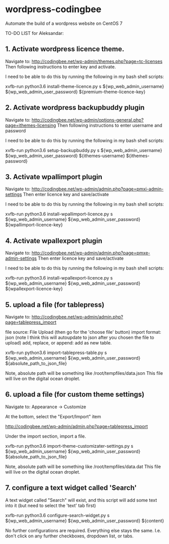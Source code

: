 # wordpress-codingbee
Automate the build of a wordpress website on CentOS 7


TO-DO LIST for Aleksandar:


## 1. Activate wordpress licence theme. 
Navigate to:
http://codingbee.net/wp-admin/themes.php?page=tc-licenses
Then following instructions to enter key and activate. 

I need to be able to do this by running the following in my bash shell scripts:

xvfb-run python3.6 install-theme-licence.py s ${wp_web_admin_username} ${wp_web_admin_user_password} ${premium-theme-licence-key}



## 2. Activate wordpress backupbuddy plugin
Navigate to:
http://codingbee.net/wp-admin/options-general.php?page=ithemes-licensing
Then following instructions to enter username and password

I need to be able to do this by running the following in my bash shell scripts:

xvfb-run python3.6 setup-backupbuddy.py s ${wp_web_admin_username} ${wp_web_admin_user_password} ${ithemes-username} ${ithemes-password}




## 3. Activate wpallimport plugin 
Navigate to:
http://codingbee.net/wp-admin/admin.php?page=pmxi-admin-settings
Then enter licence key and save/activate 

I need to be able to do this by running the following in my bash shell scripts:

xvfb-run python3.6 install-wpallimport-licence.py s ${wp_web_admin_username} ${wp_web_admin_user_password} ${wpallimport-licence-key}


## 4. Activate wpallexport plugin 
Navigate to:
http://codingbee.net/wp-admin/admin.php?page=pmxe-admin-settings
Then enter licence key and save/activate 

I need to be able to do this by running the following in my bash shell scripts:

xvfb-run python3.6 install-wpallexport-licence.py s ${wp_web_admin_username} ${wp_web_admin_user_password} ${wpallexport-licence-key}

## 5. upload a file (for tablepress)
Navigate to:
http://codingbee.net/wp-admin/admin.php?page=tablepress_import


file source: File Upload (then go for the 'choose file' button)
import format: json (note I think this will autoupdate to json after you chosen the file to upload)
add, replace, or append: add as new table. 



xvfb-run python3.6 import-tablepress-table.py s ${wp_web_admin_username} ${wp_web_admin_user_password} ${absolute_path_to_json_file}

Note, absolute path will be something like /root/tempfiles/data.json
This file will live on the digital ocean droplet. 



## 6. upload a file (for custom theme settings)
Navigate to: 
Appearance -> Customize

At the bottom, select the "Export/Import" item


http://codingbee.net/wp-admin/admin.php?page=tablepress_import


Under the import section, import a file. 

xvfb-run python3.6 import-theme-customizater-settings.py s ${wp_web_admin_username} ${wp_web_admin_user_password} ${absolute_path_to_json_file}

Note, absolute path will be something like /root/tempfiles/data.dat
This file will live on the digital ocean droplet. 


## 7. configure a text widget called 'Search'
A text widget called "Search" will exist, and this script will add some text into it (but need to select the 'text' tab first)

xvfb-run python3.6 configure-search-widget.py s ${wp_web_admin_username} ${wp_web_admin_user_password} ${content} 

No further configurations are required. Everything else stays the same. I.e. don't click on any further checkboxes, dropdown list, or tabs. 

